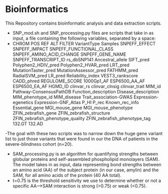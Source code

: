 # Bioinformatics

This Repository contains bioinformatic analysis and data extraction scripts.

- SNP_mod.sh and SNP_processing.py files are scripts that take in as input, a file containing the following variables, separated by a space: 
- CHROM	POS	REF	ALT	FILTER	VariantType	Samples	SNPEFF_EFFECT	SNPEFF_IMPACT	SNPEFF_FUNCTIONAL_CLASS	SNPEFF_AMINO_ACID_CHANGE	SNPEFF_GENE_NAME	SNPEFF_TRANSCRIPT_ID	rs_dbSNP141	Ancestral_allele	SIFT_pred	Polyphen2_HDIV_pred	Polyphen2_HVAR_pred	LRT_pred	MutationTaster_pred	MutationAssessor_pred	FATHMM_pred	RadialSVM_pred	LR_pred	Reliability_index	VEST3_rankscore	CADD_phred	REGULOME_SCORE	1000Gp1_AF	ESP6500_AA_AF	ESP6500_EA_AF	HGMD_ID	clinvar_rs	clinvar_clnsig	clinvar_trait	MIM_id	Pathway-ConsensusPathDB	Function_description	Disease_description	MIM_phenotype_id	MIM_disease	Trait_association-GWAS	Expression-egenetics	Expression-GNF_Atlas	P_HI	P_rec	Known_rec_info	Essential_gene	MGI_mouse_gene	MGI_mouse_phenotype	ZFIN_zebrafish_gene	ZFIN_zebrafish_structure	ZFIN_zebrafish_phenotype_quality	ZFIN_zebrafish_phenotype_tag	132.GT	132.AD

-The goal with these two scripts was to narrow down the huge gene variant list to just those variants that were found in our the DNA of patients in the severe-blindness cohort (n=20). 


- SAM_processing.py is an algorithm for quantifying strengths between globular proteins and self-assembled phospholipid monolayers (SAM). The model takes in as input, data representing bond strengths between an amino acid (AA) of the subject protein (in our case, amylin) and the SAM, for all amino acids of the protein (40 AA total). 
- t=0.75 is the threshold sensitivity we use to determine whether or not a specific AA-->SAM interaction is strong (>0.75) or weak (<0.75). 








